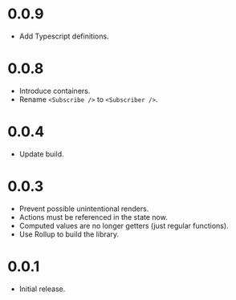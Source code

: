 # 0.0.9

- Add Typescript definitions.

# 0.0.8

- Introduce containers.
- Rename `<Subscribe />` to `<Subscriber />`.

# 0.0.4

- Update build.

# 0.0.3

- Prevent possible unintentional renders.
- Actions must be referenced in the state now.
- Computed values are no longer getters (just regular functions).
- Use Rollup to build the library.

# 0.0.1

- Initial release.
